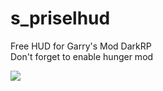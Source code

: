 # s_priselhud
Free HUD for Garry's Mod DarkRP<br/>
Don't forget to enable hunger mod

<img src="https://i.imgur.com/1bm6IaE.png"/>

